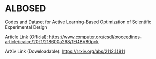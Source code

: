 # ALBOSED
Codes and Dataset for Active Learning-Based Optimization of Scientific Experimental Design

Article Link (Official): https://www.computer.org/csdl/proceedings-article/icaice/2021/218600a268/1Et4BV80pck

ArXiv Link (Downloadable): https://arxiv.org/abs/2112.14811
